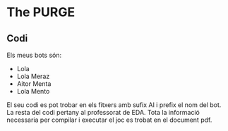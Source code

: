 # The PURGE

## Codi
Els meus bots són: 
  * Lola
  * Lola Meraz
  * Aitor Menta
  * Lola Mento

El seu codi es pot trobar en els fitxers amb sufix AI i prefix el nom del bot. La resta del codi pertany al professorat de EDA. Tota la informació necessaria per compilar i executar el joc es trobat en el document pdf.
